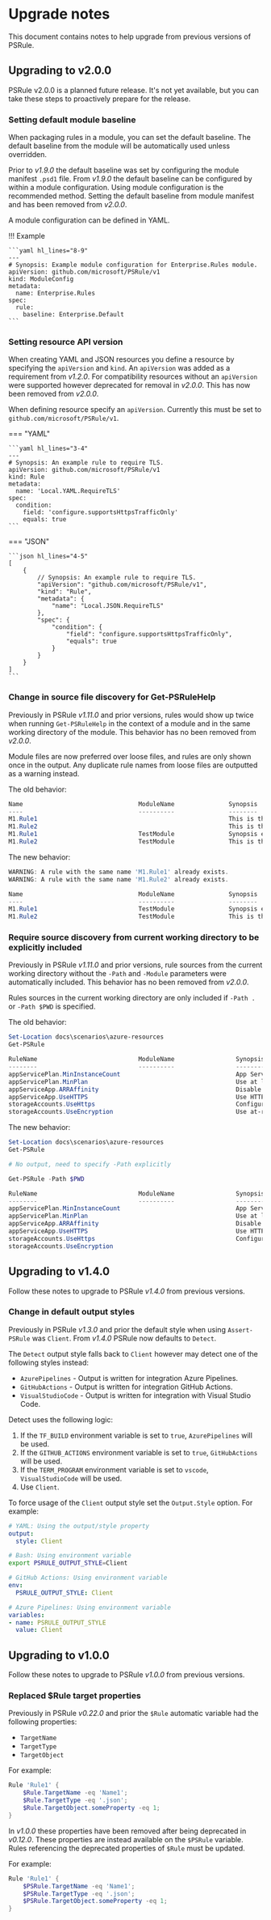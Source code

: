 # Upgrade notes

This document contains notes to help upgrade from previous versions of PSRule.

## Upgrading to v2.0.0

PSRule v2.0.0 is a planned future release.
It's not yet available, but you can take these steps to proactively prepare for the release.

### Setting default module baseline

When packaging rules in a module, you can set the default baseline.
The default baseline from the module will be automatically used unless overridden.

Prior to _v1.9.0_ the default baseline was set by configuring the module manifest `.psd1` file.
From _v1.9.0_ the default baseline can be configured by within a module configuration.
Using module configuration is the recommended method.
Setting the default baseline from module manifest and has been removed from _v2.0.0_.

A module configuration can be defined in YAML.

!!! Example

    ```yaml hl_lines="8-9"
    ---
    # Synopsis: Example module configuration for Enterprise.Rules module.
    apiVersion: github.com/microsoft/PSRule/v1
    kind: ModuleConfig
    metadata:
      name: Enterprise.Rules
    spec:
      rule:
        baseline: Enterprise.Default
    ```

### Setting resource API version

When creating YAML and JSON resources you define a resource by specifying the `apiVersion` and `kind`.
An `apiVersion` was added as a requirement from _v1.2.0_.
For compatibility resources without an `apiVersion` were supported however deprecated for removal in _v2.0.0_.
This has now been removed from _v2.0.0_.

When defining resource specify an `apiVersion`.
Currently this must be set to `github.com/microsoft/PSRule/v1`.

=== "YAML"

    ```yaml hl_lines="3-4"
    ---
    # Synopsis: An example rule to require TLS.
    apiVersion: github.com/microsoft/PSRule/v1
    kind: Rule
    metadata:
      name: 'Local.YAML.RequireTLS'
    spec:
      condition:
        field: 'configure.supportsHttpsTrafficOnly'
        equals: true
    ```

=== "JSON"

    ```json hl_lines="4-5"
    [
        {
            // Synopsis: An example rule to require TLS.
            "apiVersion": "github.com/microsoft/PSRule/v1",
            "kind": "Rule",
            "metadata": {
                "name": "Local.JSON.RequireTLS"
            },
            "spec": {
                "condition": {
                    "field": "configure.supportsHttpsTrafficOnly",
                    "equals": true
                }
            }
        }
    ]
    ```

### Change in source file discovery for Get-PSRuleHelp

Previously in PSRule _v1.11.0_ and prior versions, rules would show up twice when running `Get-PSRuleHelp` in the context of a module and in the same working directory of the module.
This behavior has no been removed from _v2.0.0_.

Module files are now preferred over loose files, and rules are only shown once in the output.
Any duplicate rule names from loose files are outputted as a warning instead.

The old behavior:

```powershell
Name                                ModuleName               Synopsis
----                                ----------               --------
M1.Rule1                                                     This is the default
M1.Rule2                                                     This is the default
M1.Rule1                            TestModule               Synopsis en-AU.
M1.Rule2                            TestModule               This is the default
```

The new behavior:

```powershell
WARNING: A rule with the same name 'M1.Rule1' already exists.
WARNING: A rule with the same name 'M1.Rule2' already exists.

Name                                ModuleName               Synopsis
----                                ----------               --------
M1.Rule1                            TestModule               Synopsis en-AU.
M1.Rule2                            TestModule               This is the default
```

### Require source discovery from current working directory to be explicitly included

Previously in PSRule _v1.11.0_ and prior versions, rule sources from the current working directory without the `-Path` and `-Module` parameters were automatically included.
This behavior has no been removed from _v2.0.0_.

Rules sources in the current working directory are only included if `-Path .` or `-Path $PWD` is specified.

The old behavior:

```powershell
Set-Location docs\scenarios\azure-resources
Get-PSRule

RuleName                            ModuleName                 Synopsis
--------                            ----------                 --------
appServicePlan.MinInstanceCount                                App Service Plan has multiple instances
appServicePlan.MinPlan                                         Use at least a Standard App Service Plan
appServiceApp.ARRAffinity                                      Disable client affinity for stateless services
appServiceApp.UseHTTPS                                         Use HTTPS only
storageAccounts.UseHttps                                       Configure storage accounts to only accept encrypted traffic i.e. HTTPS/SMB
storageAccounts.UseEncryption                                  Use at-rest storage encryption
```

The new behavior:

```powershell
Set-Location docs\scenarios\azure-resources
Get-PSRule

# No output, need to specify -Path explicitly

Get-PSRule -Path $PWD

RuleName                            ModuleName                 Synopsis
--------                            ----------                 --------
appServicePlan.MinInstanceCount                                App Service Plan has multiple instances
appServicePlan.MinPlan                                         Use at least a Standard App Service Plan
appServiceApp.ARRAffinity                                      Disable client affinity for stateless services
appServiceApp.UseHTTPS                                         Use HTTPS only
storageAccounts.UseHttps                                       Configure storage accounts to only accept encrypted traffic i.e. HTTPS/SMB
storageAccounts.UseEncryption      
```

## Upgrading to v1.4.0

Follow these notes to upgrade to PSRule _v1.4.0_ from previous versions.

### Change in default output styles

Previously in PSRule _v1.3.0_ and prior the default style when using `Assert-PSRule` was `Client`.
From _v1.4.0_ PSRule now defaults to `Detect`.

The `Detect` output style falls back to `Client` however may detect one of the following styles instead:

- `AzurePipelines` - Output is written for integration Azure Pipelines.
- `GitHubActions` - Output is written for integration GitHub Actions.
- `VisualStudioCode` - Output is written for integration with Visual Studio Code.

Detect uses the following logic:

1. If the `TF_BUILD` environment variable is set to `true`, `AzurePipelines` will be used.
2. If the `GITHUB_ACTIONS` environment variable is set to `true`, `GitHubActions` will be used.
3. If the `TERM_PROGRAM` environment variable is set to `vscode`, `VisualStudioCode` will be used.
4. Use `Client`.

To force usage of the `Client` output style set the `Output.Style` option.
For example:

```yaml
# YAML: Using the output/style property
output:
  style: Client
```

```bash
# Bash: Using environment variable
export PSRULE_OUTPUT_STYLE=Client
```

```yaml
# GitHub Actions: Using environment variable
env:
  PSRULE_OUTPUT_STYLE: Client
```

```yaml
# Azure Pipelines: Using environment variable
variables:
- name: PSRULE_OUTPUT_STYLE
  value: Client
```

## Upgrading to v1.0.0

Follow these notes to upgrade to PSRule _v1.0.0_ from previous versions.

### Replaced $Rule target properties

Previously in PSRule _v0.22.0_ and prior the `$Rule` automatic variable had the following properties:

- `TargetName`
- `TargetType`
- `TargetObject`

For example:

```powershell
Rule 'Rule1' {
    $Rule.TargetName -eq 'Name1';
    $Rule.TargetType -eq '.json';
    $Rule.TargetObject.someProperty -eq 1;
}
```

In _v1.0.0_ these properties have been removed after being deprecated in _v0.12.0_.
These properties are instead available on the `$PSRule` variable.
Rules referencing the deprecated properties of `$Rule` must be updated.

For example:

```powershell
Rule 'Rule1' {
    $PSRule.TargetName -eq 'Name1';
    $PSRule.TargetType -eq '.json';
    $PSRule.TargetObject.someProperty -eq 1;
}
```
